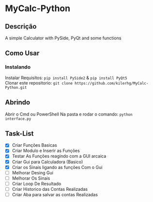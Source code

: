 # MyCalc-Python

## Descrição

A simple Calculator with PySide, PyQt and some functions

## Como Usar

### Instalando

Instalar Requisitos:
```pip install PySide2``` &
```pip install PyQt5```<br />
Clonar este repositorio: ```git clone https://github.com/kilerhg/MyCalc-Python.git```<br />

## Abrindo

Abrir o Cmd ou PowerShell Na pasta e rodar o comando: ```python interface.py```

## Task-List

- [x] Criar Funções Basicas
- [x] Criar Modulo e Inserir as Funções
- [x] Testar As Funções reagindo com a GUI arcaica 
- [x] Criar Gui para Calculadora (Basico)
- [x] Criar os Sinais ligando as funções Com o Gui
- [ ] Melhorar Desing Gui
- [ ] Melhorar Os Sinais
- [ ] Criar Loop De Resultado
- [ ] Criar Historico das Contas Realizadas
- [ ] Criar Aba para salvar as contas Realizadas
